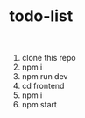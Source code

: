 # todo-list
<br />
<ol>
    <li>clone this repo</li>
    <li>npm i</li>
     <li>npm run dev</li>
     <li>cd frontend</li>
     <li>npm i</li>
     <li>npm start</li>
</ol>


